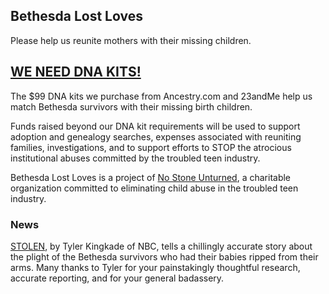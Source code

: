 ## Bethesda Lost Loves

Please help us reunite mothers with their missing children.

## [WE NEED DNA KITS!](https://www.paypal.com/donate/?hosted_button_id=2CWXZDWKF6TCW)

The $99 DNA kits we purchase from Ancestry.com and 23andMe help us match Bethesda survivors with their missing birth children. 

Funds raised beyond our DNA kit requirements will be used to support adoption and genealogy searches, expenses associated with reuniting families, investigations, and to support efforts to STOP the atrocious institutional abuses committed by the troubled teen industry.

Bethesda Lost Loves is a project of [No Stone Unturned](https://nsuchurch.org), a charitable organization committed to eliminating child abuse in the troubled teen industry.

### News

[STOLEN](https://www.nbcnews.com/specials/bethesda-home-girls-stolen-babies/), by Tyler Kingkade of NBC, tells a chillingly accurate story about the plight of the Bethesda survivors who had their babies ripped from their arms. Many thanks to Tyler for your painstakingly thoughtful research, accurate reporting, and for your general badassery.
